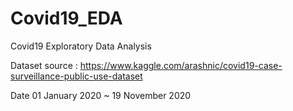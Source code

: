 # Covid19_EDA

Covid19 Exploratory Data Analysis

Dataset source : https://www.kaggle.com/arashnic/covid19-case-surveillance-public-use-dataset

Date 01 January 2020 ~ 19 November 2020
